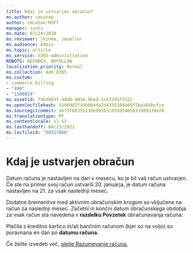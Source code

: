 ```yaml
---
title: Kdaj je ustvarjen obračun?
ms.author: cmcatee
author: cmcatee-MSFT
manager: scotv
ms.date: 07/24/2020
ms.reviewer: jkinma, jmueller
ms.audience: Admin
ms.topic: article
ms.service: o365-administration
ROBOTS: NOINDEX, NOFOLLOW
localization_priority: Normal
ms.collection: Adm_O365
ms.custom:
- commerce_billing
- "494"
- "1500024"
ms.assetid: fdbd403f-49d0-4934-9bed-1c67335f2522
ms.openlocfilehash: 5106dd1f34bbbe4a2d4335104a09f2baa04bcfce
ms.sourcegitcommit: ab75f66355116e995b3cb5505465b31989339e28
ms.translationtype: MT
ms.contentlocale: sl-SI
ms.lasthandoff: 08/13/2021
ms.locfileid: "58317860"
---
```

# <a name="when-is-the-billing-statement-generated"></a>Kdaj je ustvarjen obračun

Datum računa je nastavljen na dan v mesecu, ko je bil vaš račun ustvarjen. Če ste na primer svoj račun ustvarili 20. januarja, je datum računa nastavljen na 21. za vsak naslednji mesec.

Dodatne bremenitve med aktivnim obračunskim krogom so vključene na račun za naslednji mesec. Začetni in končni datum obračunskega obdobja za vsak račun sta navedena v **razdelku Povzetek** obračunavanja računa.

Plačila s kreditno kartico in/ali bančnim računom (kjer so na voljo) so poravnana en dan po **datumu računa.**
  
Če želite izvedeti več, [glejte Razumevanje računa.](https://docs.microsoft.com/microsoft-365/commerce/billing-and-payments/understand-your-invoice2)